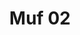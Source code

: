 ---
title: Muf 02
image_primary: img/Muf-02.jpg
description: "MUF%20collection%20consists%20of%20two%20%A0table%20lamps%20available%20in%20two%20different%20sizes%20with%203%20lighting%20positions.%20The%20base%20made%20in%20opal%20glass%20has%20an%20inner%20light%20and%20it%20offers%20a%20nice%20company%20light%20when%20only%20the%20body%20is%20on.%20We%20offer%20different%20options%20for%20the%20shade%3A%20ribbon%2C%20natural%20fabrics%20or%20double%20mesh%20shades.%20The%20light%20efficency%20will%20be%20greater%20or%20lesser%20depending%20on%20the%20%A0material%20we%20choose%20for%20the%20shade%20%2C%20but%20all%20finishes%20will%20look%20good%20and%20offer%20a%20nice%20light.%0A%0A"
designer: Joana Bover
image_thumb: img/MUF_01_3x3.jpg
href: https://www.bover.es/en/lamp/muf-02/
tags: 
  - bover
  - Indoor
  - Table
  - indoor-lamps
category: indoor-lamps
subtitle: 
manufacturer: Bover
slug: /manufacturers/bover/indoor-lamps/joana-bover-muf-02
---